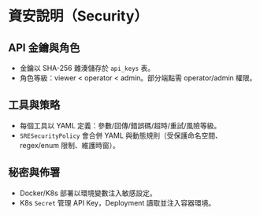 
# 資安說明（Security）

## API 金鑰與角色
- 金鑰以 SHA-256 雜湊儲存於 `api_keys` 表。
- 角色等級：viewer < operator < admin。部分端點需 operator/admin 權限。

## 工具與策略
- 每個工具以 YAML 定義：參數/回傳/錯誤碼/超時/重試/風險等級。
- `SRESecurityPolicy` 會合併 YAML 與動態規則（受保護命名空間、regex/enum 限制、維護時窗）。

## 秘密與佈署
- Docker/K8s 部署以環境變數注入敏感設定。
- K8s `Secret` 管理 API Key，Deployment 讀取並注入容器環境。
